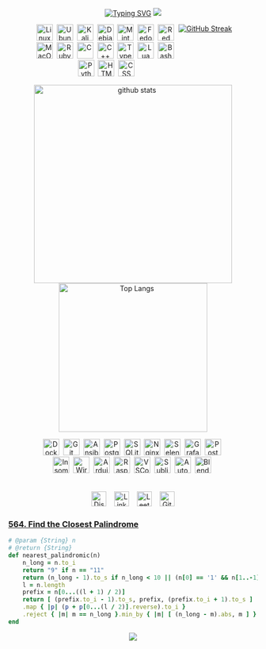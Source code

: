 
<p align="center">
  <a href="https://git.io/typing-svg"><img src="https://readme-typing-svg.demolab.com?font=Handjet&size=32&duration=4000&pause=1500&color=7289DA&center=true&vCenter=true&random=true&width=500&height=100&lines=Welcome;I'm+aspiring+Dev%2FEngineer" alt="Typing SVG" /></a>
  <img src="https://capsule-render.vercel.app/api?type=waving&height=100&color=0:A690B8,100:BF90F3&section=header&reversal=true"/>
</p>

[list of badges]: # (https://naereen.github.io/badges/)
[more]: # (https://shields.io/)
[more and more]: # (https://github.com/Ileriayo/markdown-badges)
[fonts]: # (https://fonts.google.com/)
[running font]: # (https://readme-typing-svg.demolab.com)


<div align="center">
    <div style="display: flex; flex-wrap: nowrap; justify-content: center;">
        <div style="display: flex; flex-wrap: wrap; width: 400px;">
            <div style="flex: 1;">
                <img src="https://skillicons.dev/icons?i=linux" alt="Linux" width="33" height="33" /><span>&nbsp;</span>  
                <img src="https://skillicons.dev/icons?i=ubuntu" alt="Ubuntu" width="33" height="33" /><span>&nbsp;</span>
                <img src="https://skillicons.dev/icons?i=kali" alt="Kali" width="33" height="33" /><span>&nbsp;</span>
                <img src="https://skillicons.dev/icons?i=debian" alt="Debian" width="33" height="33" /><span>&nbsp;</span>
                <img src="https://skillicons.dev/icons?i=mint" alt="Mint" width="33" height="33" /><span>&nbsp;</span>
                <img src="https://upload.wikimedia.org/wikipedia/commons/thumb/3/3f/Fedora_logo.svg/267px-Fedora_logo.svg.png?20091128031656" alt="Fedora" width="33" height="33" /><span>&nbsp;</span>
                <img src="https://skillicons.dev/icons?i=redhat" alt="Red Hat" width="33" height="33" /><span>&nbsp;</span>
                <img src="https://skillicons.dev/icons?i=apple" alt="MacOS" width="33" height="33" /><span>&nbsp;</span>
                <img src="https://skillicons.dev/icons?i=ruby" alt="Ruby" width="33" height="33" /><span>&nbsp;</span>
                <img src="https://skillicons.dev/icons?i=c" alt="C" width="33" height="33" /><span>&nbsp;</span>
                <img src="https://skillicons.dev/icons?i=cpp" alt="C++" width="33" height="33" /><span>&nbsp;</span>
                <img src="https://skillicons.dev/icons?i=ts" alt="TypeScript" width="33" height="33" /><span>&nbsp;</span>
                <img src="https://skillicons.dev/icons?i=lua" alt="Lua" width="33" height="33" /><span>&nbsp;</span>
                <img src="https://skillicons.dev/icons?i=bash" alt="Bash" width="33" height="33" /><span>&nbsp;</span>
                <img src="https://skillicons.dev/icons?i=python" alt="Python" width="33" height="33" /><span>&nbsp;</span>
                <img src="https://skillicons.dev/icons?i=html" alt="HTML" width="33" height="33" /><span>&nbsp;</span>
                <img src="https://skillicons.dev/icons?i=css" alt="CSS" width="33" height="33" />
            </div>
            <a href="https://git.io/streak-stats"><img src="https://github-readme-streak-stats.herokuapp.com?user=Wl0cKk&theme=tokyonight-duo&border_radius=0&date_format=n%2Fj%5B%2FY%5D&mode=weekly&card_width=700&card_height=100" alt="GitHub Streak" /></a>
            <p align="center">
                <img src="https://github-readme-stats.vercel.app/api?username=Wl0cKk&rank_icon=github&show_icons=true&theme=tokyonight" alt="github stats" width="400"/>
                <img src="https://github-readme-stats.vercel.app/api/top-langs/?username=Wl0cKk&theme=tokyonight&size_weight=0.1&count_weight=0.2&layout=compact" alt="Top Langs" width="300"/>
            </p>
            <div style="flex: 1;">
                <img src="https://skillicons.dev/icons?i=docker" alt="Docker" width="33" height="33" /><span>&nbsp;</span>
                <img src="https://skillicons.dev/icons?i=git" alt="Git" width="33" height="33" /><span>&nbsp;</span>
                <img src="https://skillicons.dev/icons?i=ansible" alt="Ansible" width="33" height="33" /><span>&nbsp;</span>
                <img src="https://skillicons.dev/icons?i=postgres" alt="PostgreSQL" width="33" height="33" /><span>&nbsp;</span>
                <img src="https://skillicons.dev/icons?i=sqlite" alt="SQLite" width="33" height="33" /><span>&nbsp;</span>
                <img src="https://skillicons.dev/icons?i=nginx" alt="Nginx" width="33" height="33" /><span>&nbsp;</span>
                <img src="https://skillicons.dev/icons?i=selenium" alt="Selenium" width="33" height="33" /><span>&nbsp;</span>
                <img src="https://skillicons.dev/icons?i=grafana" alt="Grafana" width="33" height="33" /><span>&nbsp;</span>
                <img src="https://skillicons.dev/icons?i=postman" alt="Postman" width="33" height="33" /><span>&nbsp;</span>
                <img src="https://encrypted-tbn0.gstatic.com/images?q=tbn:ANd9GcQFwBIzoVFfmX3NPoSIrbGhmCXb4KDgbnZKA1zFltVc9tcpOjELPV1U37sGNf3l0W_gzCs&usqp=CAU" alt="Insomnia" width="33" height="33" /><span>&nbsp;</span>
                <img src="https://upload.wikimedia.org/wikipedia/commons/thumb/c/c6/Wireshark_icon_new.png/600px-Wireshark_icon_new.png?20230509085415" alt="Wireshark" width="33" height="33" /><span>&nbsp;</span>
                <img src="https://skillicons.dev/icons?i=arduino" alt="Arduino" width="33" height="33" /><span>&nbsp;</span>
                <img src="https://skillicons.dev/icons?i=raspberrypi" alt="Raspberry Pi" width="33" height="33" /><span>&nbsp;</span>
                <img src="https://skillicons.dev/icons?i=vscodium" alt="VSCodium" width="33" height="33" /><span>&nbsp;</span>
                <img src="https://skillicons.dev/icons?i=sublime" alt="Sublime" width="33" height="33" /><span>&nbsp;</span>
                <img src="https://skillicons.dev/icons?i=autocad" alt="AutoCAD" width="33" height="33" /><span>&nbsp;</span>
                <img src="https://skillicons.dev/icons?i=blender" alt="Blender" width="33" height="33" /><span>&nbsp;</span>
            </div>
        </div>
    </div>
</div>
</br></br>
<div align="center">
    <a href="https://discord.com/users/1016287707846160384" target="_blank" style="text-decoration: none;"><img src="https://img.shields.io/badge/Discord-282C34?logo=discord&logoColor=7289DA" alt="Discord logo" title="Discord" height="30"/></a>
    <span>&nbsp;&nbsp;</span>
    <a href="https://www.linkedin.com/in/uladzimir-kandratsiuk-b77505295/" target="_blank" style="text-decoration: none;"><img src="https://img.shields.io/badge/LinkedIn-282C34?logo=linkedin&logoColor=0077B5" alt="LinkedIn logo" title="LinkedIn" height="30"/></a>
    <span>&nbsp;&nbsp;</span>
    <a href="https://leetcode.com/u/amnesia10/" target="_blank" style="text-decoration: none;"><img src="https://img.shields.io/badge/LeetCode-282C34?logo=leetcode&logoColor=FFA116" alt="LeetCode logo" title="LeetCode" height="30"/></a>
    <span>&nbsp;&nbsp;</span>
    <a href="https://gist.github.com/Wl0cKk" target="_blank" style="text-decoration: none;"><img src="https://img.shields.io/badge/GitHub%20Gist-282C34?logo=github&logoColor=white" alt="GitHub Gist logo" title="GitHub Gist" height="30"/></a>
</div>

### [564. Find the Closest Palindrome](https://leetcode.com/problems/find-the-closest-palindrome/submissions/1367017433/?envType=daily-question&envId=2024-08-24)
```ruby
# @param {String} n
# @return {String}
def nearest_palindromic(n)
    n_long = n.to_i
    return "9" if n == "11"
    return (n_long - 1).to_s if n_long < 10 || (n[0] == '1' && n[1..-1] == '0' * (n.length - 1))
    l = n.length
    prefix = n[0...((l + 1) / 2)]
    return [ (prefix.to_i - 1).to_s, prefix, (prefix.to_i + 1).to_s ]
    .map { |p| (p + p[0...(l / 2)].reverse).to_i }
    .reject { |m| m == n_long }.min_by { |m| [ (n_long - m).abs, m ] }.to_s
end
```
<p align="center">
  <img src="https://capsule-render.vercel.app/api?type=waving&height=100&color=0:A690B8,100:BF90F3&section=footer&reversal=true"/>
</p>
